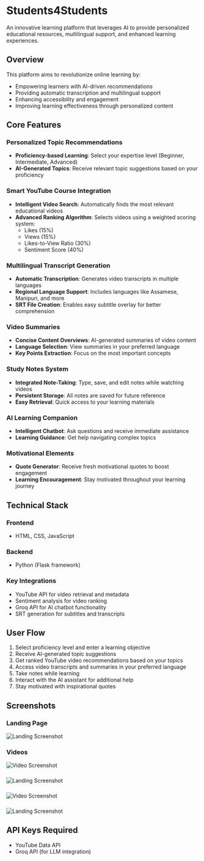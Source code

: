 # Students4Students

An innovative learning platform that leverages AI to provide personalized educational resources, multilingual support, and enhanced learning experiences.

## Overview

This platform aims to revolutionize online learning by:
- Empowering learners with AI-driven recommendations
- Providing automatic transcription and multilingual support
- Enhancing accessibility and engagement
- Improving learning effectiveness through personalized content

## Core Features

### Personalized Topic Recommendations
- **Proficiency-based Learning**: Select your expertise level (Beginner, Intermediate, Advanced)
- **AI-Generated Topics**: Receive relevant topic suggestions based on your proficiency

### Smart YouTube Course Integration
- **Intelligent Video Search**: Automatically finds the most relevant educational videos
- **Advanced Ranking Algorithm**: Selects videos using a weighted scoring system:
  - Likes (15%)
  - Views (15%)
  - Likes-to-View Ratio (30%)
  - Sentiment Score (40%)

### Multilingual Transcript Generation
- **Automatic Transcription**: Generates video transcripts in multiple languages
- **Regional Language Support**: Includes languages like Assamese, Manipuri, and more
- **SRT File Creation**: Enables easy subtitle overlay for better comprehension

### Video Summaries
- **Concise Content Overviews**: AI-generated summaries of video content
- **Language Selection**: View summaries in your preferred language
- **Key Points Extraction**: Focus on the most important concepts

### Study Notes System
- **Integrated Note-Taking**: Type, save, and edit notes while watching videos
- **Persistent Storage**: All notes are saved for future reference
- **Easy Retrieval**: Quick access to your learning materials

### AI Learning Companion
- **Intelligent Chatbot**: Ask questions and receive immediate assistance
- **Learning Guidance**: Get help navigating complex topics

### Motivational Elements
- **Quote Generator**: Receive fresh motivational quotes to boost engagement
- **Learning Encouragement**: Stay motivated throughout your learning journey

## Technical Stack

### Frontend
- HTML, CSS, JavaScript

### Backend
- Python (Flask framework)

### Key Integrations
- YouTube API for video retrieval and metadata
- Sentiment analysis for video ranking
- Groq API for AI chatbot functionality
- SRT generation for subtitles and transcripts

## User Flow

1. Select proficiency level and enter a learning objective
2. Receive AI-generated topic suggestions
3. Get ranked YouTube video recommendations based on your topics
4. Access video transcripts and summaries in your preferred language
5. Take notes while learning
6. Interact with the AI assistant for additional help
7. Stay motivated with inspirational quotes

## Screenshots

### Landing Page
![Landing Screenshot](images/1.png)

### Videos
![Video Screenshot](images/2.png)

### 
![Landing Screenshot](images/3.png)

###
![Video Screenshot](images/4.png)

###
![Landing Screenshot](images/5.png)




## API Keys Required

- YouTube Data API
- Groq API (for LLM integration)

